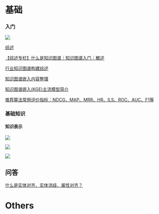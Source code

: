 # 基础

### 入门

![](https://dev.azure.com/conansteve/87be1d78-05d4-41bd-87b2-a023d463dcd2/_apis/git/repositories/075c6005-9f0d-4b8c-97a7-60d87486d3f4/items?path=%2F1648276381810_9519.png&versionDescriptor%5BversionOptions%5D=0&versionDescriptor%5BversionType%5D=0&versionDescriptor%5Bversion%5D=master&resolveLfs=true&%24format=octetStream&api-version=5.0)

 

[综述](https://mp.weixin.qq.com/s?__biz=MzU2OTA0NzE2NA==&mid=2247520757&idx=1&sn=b2142d51162be1a7cd630623d3a5c7fc&chksm=fc8670e6cbf1f9f06b2e32468e3109202268b74965e36c1c7a98cf6e5c4c99e195a9c3d483b8&mpshare=1&scene=1&srcid=&sharer_sharetime=1582011815888&sharer_shareid=c73d81b0370cc4a939bc9898cb9ca485&key=0b4875c6227cfa50ef3708eb15d4ec4cb98b5d8bbb54f86c9fa3b46820dfca11663e96eb4e6a4b178ec2250c4bb5748342c95a236af7465b5feec5d85dc84b967a3676828a7654dcddb04d4652ba5ab7f658154d844964b9ac321371a0f45b7c9801b19a418822c09207ee24c11a8418f9e67995d28a3ceac46b08e7d4d4335d&ascene=1&uin=MjkwMTY1ODIzMw==&devicetype=Windows+10+x64&version=6300002f&lang=zh_CN&exportkey=A+RxICSniseW5jejXRKFTRU=&pass_ticket=0RH8B4gIIB4Lo+uaoUXRwutVMQCH1DZpMpAT7TQ6kCkstYyHUtZIs74ekPcxbpMW&wx_header=0)

[【综述专栏】什么是知识图谱｜知识图谱入门｜概述](https://mp.weixin.qq.com/s/bDsJFK3LFZjwaMxJiiBUcg)

[行业知识图谱构建综述](https://mp.weixin.qq.com/s?__biz=MzIwMTc4ODE0Mw==&mid=2247515135&idx=1&sn=e1b9a4f8155cc5f27113ec7d1004095a&chksm=96ea647fa19ded69e43302da581c91486430acba9525925354f9b6e7a12a1d7a69beb0d5766b&mpshare=1&scene=1&srcid=1214xRFBwrGRRe8mLwzm63yu&sharer_sharetime=1607934829013&sharer_shareid=17ccc67fa19a9e5072981fc1f40eec60&key=53f955594eae8e1b1532bea5c139a3b43c773f9910ae9af3f3179769ea972f44786fbcb3e81ed3cc8536a698b542f30d0038950c0585b673ca310cdebdff06b09db173671f9f7772049afbc7278f495e298677c3a224105ccb3b3e256e90db69da2fc1359ae7e65c1980ecfda1d6265a4a0cc711db98ea618c29116249cfdd53&ascene=1&uin=MjkwMTY1ODIzMw==&devicetype=Windows+10+x64&version=63000039&lang=zh_CN&exportkey=A4CgOZJ0s9nCDDFN6Iw+dk4=&pass_ticket=Q6YMzN1QllFrS0nE4D/7EGMoGjbyZHskrvM/O1f2U9Omx91MBQm3o8YWgsSjdgZB&wx_header=0)

 [知识图谱嵌入内容整理](https://blog.csdn.net/weixin_44343544/article/details/107548092)

 [知识图谱嵌入(KGE)主流模型简介](https://weizhixiaoyi.com/archives/463.html)

 [推荐算法常用评价指标：NDCG、MAP、MRR、HR、ILS、ROC、AUC、F1等](https://blog.csdn.net/qq_40006058/article/details/89432773)

### 基础知识

#### 知识表示

![](https://dev.azure.com/conansteve/87be1d78-05d4-41bd-87b2-a023d463dcd2/_apis/git/repositories/075c6005-9f0d-4b8c-97a7-60d87486d3f4/items?path=%2F1648276393527_8751.png&versionDescriptor%5BversionOptions%5D=0&versionDescriptor%5BversionType%5D=0&versionDescriptor%5Bversion%5D=master&resolveLfs=true&%24format=octetStream&api-version=5.0)

 

![](https://dev.azure.com/conansteve/87be1d78-05d4-41bd-87b2-a023d463dcd2/_apis/git/repositories/075c6005-9f0d-4b8c-97a7-60d87486d3f4/items?path=%2F1648276406710_7599.png&versionDescriptor%5BversionOptions%5D=0&versionDescriptor%5BversionType%5D=0&versionDescriptor%5Bversion%5D=master&resolveLfs=true&%24format=octetStream&api-version=5.0)

![](https://dev.azure.com/conansteve/87be1d78-05d4-41bd-87b2-a023d463dcd2/_apis/git/repositories/075c6005-9f0d-4b8c-97a7-60d87486d3f4/items?path=%2F1648276424778_5239.png&versionDescriptor%5BversionOptions%5D=0&versionDescriptor%5BversionType%5D=0&versionDescriptor%5Bversion%5D=master&resolveLfs=true&%24format=octetStream&api-version=5.0)



 

## 问答

[什么是实体对齐、实体消歧、属性对齐？](https://blog.csdn.net/broccoli2/article/details/102531077)

# Others